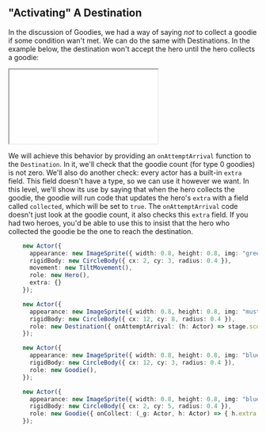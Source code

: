 ## "Activating" A Destination

In the discussion of Goodies, we had a way of saying *not* to collect a goodie
if some condition wan't met.  We can do the same with Destinations.  In the
example below, the destination won't accept the hero until the hero collects a
goodie:

<iframe src="game_06.iframe.html"></iframe>

We will achieve this behavior by providing an `onAttemptArrival` function to the
`Destination`.  In it, we'll check that the goodie count (for type 0 goodies) is
not zero.  We'll also do another check: every actor has a built-in `extra`
field.  This field doesn't have a type, so we can use it however we want.  In
this level, we'll show its use by saying that when the hero collects the goodie,
the goodie will run code that updates the hero's `extra` with a field called
`collected`, which will be set to `true`.  The `onAttemptArrival` code doesn't
just look at the goodie count, it also checks this `extra` field.  If you had
two heroes, you'd be able to use this to insist that the hero who collected the
goodie be the one to reach the destination.

```typescript
    new Actor({
      appearance: new ImageSprite({ width: 0.8, height: 0.8, img: "green_ball.png" }),
      rigidBody: new CircleBody({ cx: 2, cy: 3, radius: 0.4 }),
      movement: new TiltMovement(),
      role: new Hero(),
      extra: {}
    });

    new Actor({
      appearance: new ImageSprite({ width: 0.8, height: 0.8, img: "mustard_ball.png" }),
      rigidBody: new CircleBody({ cx: 12, cy: 8, radius: 0.4 }),
      role: new Destination({ onAttemptArrival: (h: Actor) => stage.score.getGoodieCount(0) > 0 && h.extra.collected }),
    });

    new Actor({
      appearance: new ImageSprite({ width: 0.8, height: 0.8, img: "blue_ball.png" }),
      rigidBody: new CircleBody({ cx: 12, cy: 3, radius: 0.4 }),
      role: new Goodie(),
    });

    new Actor({
      appearance: new ImageSprite({ width: 0.8, height: 0.8, img: "blue_ball.png" }),
      rigidBody: new CircleBody({ cx: 2, cy: 5, radius: 0.4 }),
      role: new Goodie({ onCollect: (_g: Actor, h: Actor) => { h.extra.collected = true; return true; } }),
    });
```
